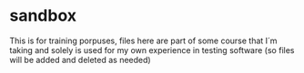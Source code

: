# sandbox
This is for training porpuses, files here are part of some  course that I´m taking and solely is used for my own experience in testing software (so files will be added and deleted as needed)
